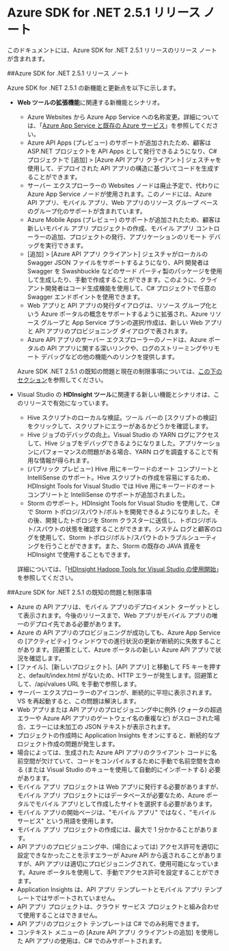 <properties 
   pageTitle="Azure SDK for .NET 2.5.1 リリース ノート" 
   description="Azure SDK for .NET 2.5.1 リリース ノート" 
   services="app-service" 
   documentationCenter=".net,nodejs,java" 
   authors="Juliako" 
   manager="erikre" 
   editor=""/>

<tags
   ms.service="app-service"
   ms.devlang="multiple"
   ms.topic="article"
   ms.tgt_pltfrm="na"
   ms.workload="integration" 
   ms.date="07/18/2016"
   ms.author="juliako"/>


# Azure SDK for .NET 2.5.1 リリース ノート

このドキュメントには、Azure SDK for .NET 2.5.1 リリースのリリース ノートが含まれます。

##Azure SDK for .NET 2.5.1 リリース ノート

Azure SDK for .NET 2.5.1 の新機能と更新点を以下に示します。

- **Web ツールの拡張機能**に関連する新機能とシナリオ。

	- Azure Websites から Azure App Service への名称変更。詳細については、「[Azure App Service と既存の Azure サービス](app-service-changes-existing-services.md)」を参照してください。
	- Azure API Apps (プレビュー) のサポートが追加されたため、顧客は ASP.NET プロジェクトを API Apps として発行できるようになり、C# プロジェクトで [追加] > [Azure API アプリ クライアント] ジェスチャを使用して、デプロイされた API アプリの構造に基づいてコードを生成することができます。
	- サーバー エクスプローラーの Websites ノードは廃止予定で、代わりに Azure App Service ノードが使用されます。このノードには、Azure API アプリ、モバイル アプリ、Web アプリのリソース グループ ベースのグループ化のサポートが含まれています。
	- Azure Mobile Apps (プレビュー) のサポートが追加されたため、顧客は新しいモバイル アプリ プロジェクトの作成、モバイル アプリ コントローラーの追加、プロジェクトの発行、アプリケーションのリモート デバッグを実行できます。
	- [追加] > [Azure API アプリ クライアント] ジェスチャがローカルの Swagger JSON ファイルをサポートするようになり、API 開発者は Swagger を Swashbuckle などのサード パーティ製のパッケージを使用して生成したり、手動で作成することができます。このように、クライアント開発者はコード生成機能を使用して、C# プロジェクトで任意の Swagger エンドポイントを使用できます。
	- Web アプリと API アプリの発行ダイアログは、リソース グループ化という Azure ポータルの概念をサポートするように拡張され、Azure リソース グループと App Service プランの選択/作成は、新しい Web アプリと API アプリのプロビジョニング ダイアログで表されます。
	- Azure API アプリのサーバー エクスプローラーのノードは、Azure ポータルの API アプリに関する深いリンクや、ログのストリーミングやリモート デバッグなどの他の機能へのリンクを提供します。

	Azure SDK .NET 2.5.1 の既知の問題と現在の制限事項については、[この下のセクション](app-service-release-notes.md#known_issues_2_5_1)を参照してください。


- Visual Studio の **HDInsight ツール**に関連する新しい機能とシナリオは、このリリースで有効になっています。
	- Hive スクリプトのローカルな検証。ツール バーの [スクリプトの検証] をクリックして、スクリプトにエラーがあるかどうかを確認します。
	- Hive ジョブのデバッグの向上。Visual Studio の YARN ログにアクセスして、Hive ジョブをデバッグできるようになりました。アプリケーションにパフォーマンスの問題がある場合、YARN ログを調査することで有用な情報が得られます。
	- (パブリック プレビュー) Hive 用にキーワードのオート コンプリートと IntelliSense のサポート。Hive スクリプトの作成を容易にするため、HDInsight Tools for Visual Studio では Hive 用にキーワードのオート コンプリートと IntelliSense のサポートが追加されました。
	- Storm のサポート。HDInsight Tools for Visual Studio を使用して、C# で Storm トポロジ/スパウト/ボルトを開発できるようになりました。その後、開発したトポロジを Storm クラスターに送信し、トポロジ/ボルト/スパウトの状態を確認することができます。システム ログと顧客のログを使用して、Storm トポロジ/ボルト/スパウトのトラブルシューティングを行うことができます。また、Storm の既存の JAVA 資産を HDInsight で使用することもできます。
	
	詳細については、「[HDInsight Hadoop Tools for Visual Studio の使用開始](hdinsight-hadoop-visual-studio-tools-get-started.md)」を参照してください。



##<a id="known_issues_2_5_1"></a>Azure SDK for .NET 2.5.1 の既知の問題と制限事項

- Azure の API アプリは、モバイル アプリのデプロイメント ターゲットとして表示されます。今後のリリースまで、Web アプリがモバイル アプリの唯一のデプロイ先である必要があります。
- Azure の API アプリのプロビジョニングが成功しても、Azure App Service の [アクティビティ] ウィンドウでの進行状況の更新が断続的に失敗することがあります。回避策として、Azure ポータルの新しい Azure API アプリで状況を確認します。
- [ファイル]、[新しいプロジェクト]、[API アプリ] と移動して F5 キーを押すと、default/index.html がないため、HTTP エラーが発生します。回避策として、/api/values URL を手動で参照します。
- サーバー エクスプローラーのアイコンが、断続的に平坦に表示されます。VS を再起動すると、この問題は解決します。
- Web アプリまたは API アプリのプロビジョニング中に例外 (クォータの超過エラーや Azure API アプリのゲートウェイ名の重複など) がスローされた場合、エラーには未加工の JSON テキストが表示されます。
- プロジェクトの作成時に Application Insights をオンにすると、断続的なプロジェクト作成の問題が発生します。
- 場合によっては、生成された Azure API アプリのクライアント コードに名前空間が欠けていて、コードをコンパイルするために手動で名前空間を含める (または Visual Studio のキューを使用して自動的にインポートする) 必要があります。
- モバイル アプリ プロジェクトは Web アプリに発行する必要がありますが、モバイル アプリ プロジェクトにはデータベースが必要なため、Azure ポータルでモバイル アプリとして作成したサイトを選択する必要があります。
- モバイル アプリの開始ページは、"モバイル アプリ" ではなく、"モバイル サービス" という用語を使用します。
- モバイル アプリ プロジェクトの作成には、最大で 1 分かかることがあります。
- API アプリのプロビジョニング中、(場合によっては) アクセス許可を適切に設定できなかったことを示すエラーが Azure API から返されることがありますが、API アプリは適切にプロビジョニングされて、使用可能になっています。Azure ポータルを使用して、手動でアクセス許可を設定することができます。
- Application Insights は、API アプリ テンプレートとモバイル アプリ テンプレートではサポートされていません。
- API アプリ プロジェクトは、クラウド サービス プロジェクトと組み合わせて使用することはできません。
- API アプリのプロジェクト テンプレートは C# でのみ利用できます。
- コンテキスト メニューの [Azure API アプリ クライアントの追加] を使用した API アプリの使用は、C# でのみサポートされます。

 

<!---HONumber=AcomDC_0720_2016-->